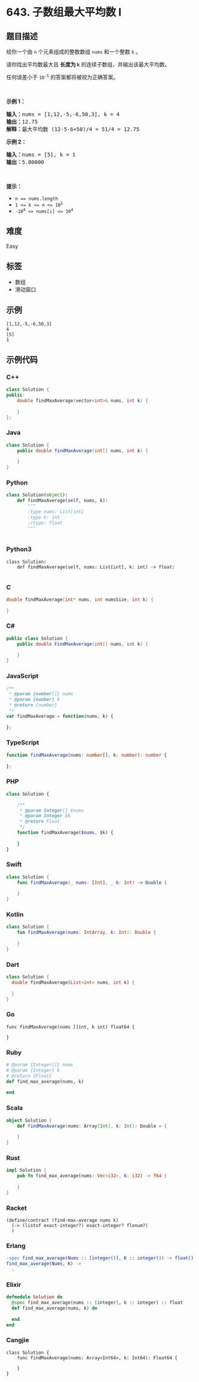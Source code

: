 # 643. 子数组最大平均数 I

## 题目描述

<p>给你一个由 <code>n</code> 个元素组成的整数数组 <code>nums</code> 和一个整数 <code>k</code> 。</p>

<p>请你找出平均数最大且 <strong>长度为 <code>k</code></strong> 的连续子数组，并输出该最大平均数。</p>

<p>任何误差小于 <code>10<sup>-5</sup></code> 的答案都将被视为正确答案。</p>

<p>&nbsp;</p>

<p><strong>示例 1：</strong></p>

<pre>
<strong>输入：</strong>nums = [1,12,-5,-6,50,3], k = 4
<strong>输出：</strong>12.75
<strong>解释：</strong>最大平均数 (12-5-6+50)/4 = 51/4 = 12.75
</pre>

<p><strong>示例 2：</strong></p>

<pre>
<strong>输入：</strong>nums = [5], k = 1
<strong>输出：</strong>5.00000
</pre>

<p>&nbsp;</p>

<p><strong>提示：</strong></p>

<ul>
	<li><code>n == nums.length</code></li>
	<li><code>1 &lt;= k &lt;= n &lt;= 10<sup>5</sup></code></li>
	<li><code>-10<sup>4</sup> &lt;= nums[i] &lt;= 10<sup>4</sup></code></li>
</ul>


## 难度

Easy

## 标签

- 数组
- 滑动窗口

## 示例

```
[1,12,-5,-6,50,3]
4
[5]
1
```

## 示例代码

### C++

```cpp
class Solution {
public:
    double findMaxAverage(vector<int>& nums, int k) {
        
    }
};
```

### Java

```java
class Solution {
    public double findMaxAverage(int[] nums, int k) {
        
    }
}
```

### Python

```python
class Solution(object):
    def findMaxAverage(self, nums, k):
        """
        :type nums: List[int]
        :type k: int
        :rtype: float
        """
        
```

### Python3

```python3
class Solution:
    def findMaxAverage(self, nums: List[int], k: int) -> float:
        
```

### C

```c
double findMaxAverage(int* nums, int numsSize, int k) {
    
}
```

### C#

```csharp
public class Solution {
    public double FindMaxAverage(int[] nums, int k) {
        
    }
}
```

### JavaScript

```javascript
/**
 * @param {number[]} nums
 * @param {number} k
 * @return {number}
 */
var findMaxAverage = function(nums, k) {
    
};
```

### TypeScript

```typescript
function findMaxAverage(nums: number[], k: number): number {
    
};
```

### PHP

```php
class Solution {

    /**
     * @param Integer[] $nums
     * @param Integer $k
     * @return Float
     */
    function findMaxAverage($nums, $k) {
        
    }
}
```

### Swift

```swift
class Solution {
    func findMaxAverage(_ nums: [Int], _ k: Int) -> Double {
        
    }
}
```

### Kotlin

```kotlin
class Solution {
    fun findMaxAverage(nums: IntArray, k: Int): Double {
        
    }
}
```

### Dart

```dart
class Solution {
  double findMaxAverage(List<int> nums, int k) {
    
  }
}
```

### Go

```golang
func findMaxAverage(nums []int, k int) float64 {
    
}
```

### Ruby

```ruby
# @param {Integer[]} nums
# @param {Integer} k
# @return {Float}
def find_max_average(nums, k)
    
end
```

### Scala

```scala
object Solution {
    def findMaxAverage(nums: Array[Int], k: Int): Double = {
        
    }
}
```

### Rust

```rust
impl Solution {
    pub fn find_max_average(nums: Vec<i32>, k: i32) -> f64 {
        
    }
}
```

### Racket

```racket
(define/contract (find-max-average nums k)
  (-> (listof exact-integer?) exact-integer? flonum?)
  )
```

### Erlang

```erlang
-spec find_max_average(Nums :: [integer()], K :: integer()) -> float().
find_max_average(Nums, K) ->
  .
```

### Elixir

```elixir
defmodule Solution do
  @spec find_max_average(nums :: [integer], k :: integer) :: float
  def find_max_average(nums, k) do
    
  end
end
```

### Cangjie

```cangjie
class Solution {
    func findMaxAverage(nums: Array<Int64>, k: Int64): Float64 {

    }
}
```

